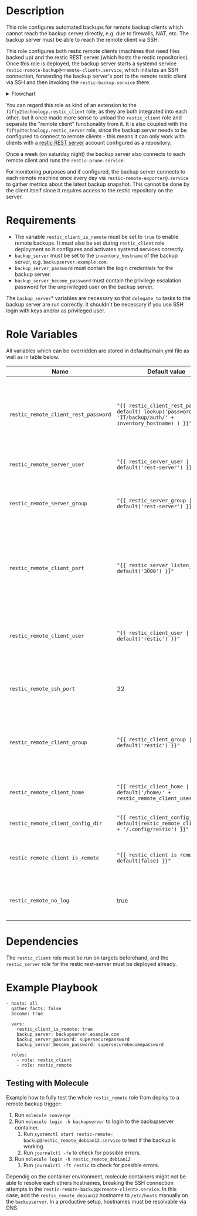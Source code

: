 # Description
This role configures automated backups for remote backup clients which cannot reach the backup server directly, e.g. due to firewalls, NAT, etc. The backup server must be able to reach the remote client via SSH.

This role configures both restic remote clients (machines that need files backed up) and the restic REST server (which hosts the restic repositories). Once this role is deployed, the backup server starts a systemd service `restic-remote-backup@<remote-client>.service`, which initiates an SSH connection, forwarding the backup server's port to the remote restic client via SSH and then invoking the `restic-backup.service` there.

<details><p><summary>Flowchart</summary>

```mermaid
sequenceDiagram
    Backup Server->>+Backup Server: systemctl start restic-remote-backup@Client.service
    Backup Server->>+Remote Client: Open SSH tunnel, forward REST server port 3000,<br>execute sudo systemctl start restic-backup.service

    Remote Client->>+restic-backup.service: Starting restic-backup.service - Restic backup...
    restic-backup.service->>restic-backup.service: restic init ...<br>restic backup ...
    restic-backup.service->>Remote Client: restic: open repository at rest:http(s)://user:pass@Server:3000/Client
    Remote Client->>Remote Client: "Server" always resolves to IP 127.0.0.1
    restic-backup.service->>Backup Server: using parent snapshot d289ee09<br>...<br>snapshot fa15be6f saved
    restic-backup.service->>-Remote Client: restic-backup.service: Deactivated successfully.
    Remote Client->>-Backup Server: Finished restic-backup.service - Restic backup.
    Backup Server->>-Backup Server: restic-remote-backup@Client.service: Succeeded.
```
</p></details>

You can regard this role as kind of an extension to the `fifty2technology.restic_client` role, as they are both integrated into each other, but it once made more sense to unload the `restic_client` role and separate the "remote client" functionality from it. It is also coupled with the `fifty2technology.restic_server` role, since the backup server needs to be configured to connect to remote clients - this means it can only work with clients with a [restic REST server](https://github.com/restic/rest-server) account configured as a repository.

Once a week (on saturday night) the backup server also connects to each remote client and runs the `restic-prune.service`.

For monitoring purposes and if configured, the backup server connects to each remote machine once every day via `restic-remote-exporter@.service` to gather metrics about the latest backup snapshot. This cannot be done by the client itself since it requires access to the restic repository on the server.

# Requirements
* The variable `restic_client_is_remote` must be set to `true` to enable remote backups. It must also be set during `restic_client` role deployment so it configures and activates systemd services correctly.
* `backup_server` must be set to the `inventory_hostname` of the backup server, e.g. `backupserver.example.com`.
* `backup_server_password` must contain the login credentials for the backup server.
* `backup_server_become_password` must contain the privilege escalation password for the unprivileged user on the backup server.

The `backup_server`\* variables are necessary so that `delegate_to` tasks to the backup server are run correctly. It shouldn't be necessary if you use SSH login with keys and/or as privileged user.

# Role Variables
All variables which can be overridden are stored in defaults/main.yml file as well as in table below.

| Name | Default value | Description |
| ------ | ------ | ----- |
| `restic_remote_client_rest_password` | `"{{ restic_client_rest_password \| default( lookup('passwordstore', 'IT/backup/auth/' + inventory_hostname) ) }}"` | Read REST authentication password from the passwordstore. If it does not exist yet, let the relevant task fail. This password should have been generated by the `restic_client` role, which is a prerequisite for this role. |
| `restic_remote_server_user` | `"{{ restic_server_user \| default('rest-server') }}"` | Username to use for initiating SSH connections as from server to client |
| `restic_remote_server_group` | `"{{ restic_server_group \| default('rest-server') }}"` | Groupname used to assert that a SSH private/public keypair exists with correct ownership on the server. The keypair should exist already (created in `restic_server` role). |
| `restic_remote_client_port` | `"{{ restic_server_listen_port \| default('3000') }}"` | Port to use on client side to terminate SSH tunnel coming from the backup server. Set to a port not used by something else on the client. Defaults to the same port the `restic_server` role uses to let the REST server listen on. |
| `restic_remote_client_user` | `"{{ restic_client_user \| default('restic') }}"` | Username used by the server to connect to the client via SSH. The server then starts the `restic-backup.service` as this user via `sudo systemctl start restic-backup.service`. |
| `restic_remote_ssh_port` | 22 | SSH port of the client, which will be used by the backup server to connect. This role does not configure 'Port' in SSHD config! |
| `restic_remote_client_group` | `"{{ restic_client_group \| default('restic') }}"` | Groupname getting granted `sudo` privileges on client to start systemd services `restic-backup.service` and `restic-prune.service`. The client's user must be in this group. |
| `restic_remote_client_home` | `"{{ restic_client_home \| default('/home/' + restic_remote_client_user) }}"` | Construct config directory from `restic_client` defaults. Required for placing the `repository` file to the correct location. |
| `restic_remote_client_config_dir` | `"{{ restic_client_config_dir \| default(restic_remote_client_home + '/.config/restic') }}"` | See comment of `restic_remote_client_home` above |
| `restic_remote_client_is_remote` | `"{{ restic_client_is_remote \| default(false) }}"` | Repeat from `restic_client` role to check whether client should be configured to be backed up remotely by the backup server. |
| `restic_remote_no_log` | true | Do not show sensible content when printed by `ansible-playbook` runs. Set to `false` for debugging e.g. repository file templating. |

# Dependencies
The `restic_client` role must be run on targets beforehand, and the `restic_server` role for the restic rest-server must be deployed already.

# Example Playbook
```
- hosts: all
  gather_facts: false
  become: true

  vars:
    restic_client_is_remote: true
    backup_server: backupserver.example.com
    backup_server_password: supersecurepassword
    backup_server_become_password: supersecurebecomepassword

  roles:
    - role: restic_client
    - role: restic_remote
```

## Testing with Molecule
Example how to fully test the whole `restic_remote` role from deploy to a remote backup trigger:
1. Run `molecule converge`
2. Run `molecule login -h backupserver` to login to the backupserver container.
   1. Run `systemctl start restic-remote-backup@restic_remote_debian12.service` to test if the backup is working.
   2. Run `journalctl -fe` to check for possible errors.
3. Run `molecule login -h restic_remote_debian12`
   1. Run `journalctl -ft restic` to check for possible errors.

Dependig on the container environment, molecule containers might not be able to resolve each others hostnames, breaking the SSH connection attempts in the `restic-remote-backup@<remote-client>.service`. In this case, add the `restic_remote_debian12` hostname to `/etc/hosts` manually on the `backupserver`. In a productive setup, hostnames must be resolvable via DNS.

